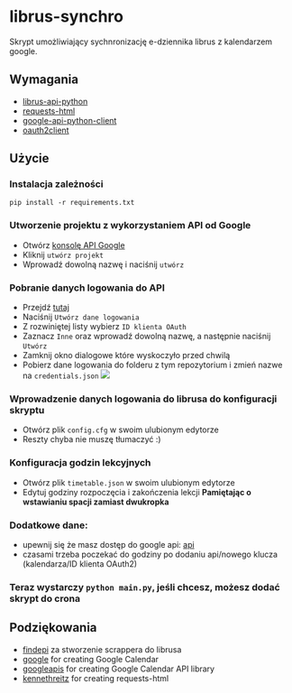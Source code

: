 # librus-synchro
Skrypt umożliwiający sychnronizację e-dziennika librus z kalendarzem google.

## Wymagania
- [librus-api-python](https://github.com/synnek1337/librus-api-python)
- [requests-html](https://html.python-requests.org)
- [google-api-python-client](https://pypi.org/project/google-api-python-client/)
- [oauth2client](https://pypi.org/project/oauth2client/)

## Użycie
### Instalacja zależności
```pip install -r requirements.txt```

### Utworzenie projektu z wykorzystaniem API od Google
- Otwórz [konsolę API Google](https://console.cloud.google.com/apis/dashboard)
- Kliknij ```utwórz projekt```
- Wprowadź dowolną nazwę i naciśnij ```utwórz```

### Pobranie danych logowania do API
- Przejdź [tutaj](https://console.cloud.google.com/apis/credentials)
- Naciśnij ```Utwórz dane logowania```
- Z rozwiniętej listy wybierz ```ID klienta OAuth```
- Zaznacz ```Inne``` oraz wprowadź dowolną nazwę, a następnie naciśnij ```Utwórz```
- Zamknij okno dialogowe które wyskoczyło przed chwilą
- Pobierz dane logowania do folderu z tym repozytorium i zmień nazwe na ```credentials.json```
![](downloading.png)

### Wprowadzenie danych logowania do librusa do konfiguracji skryptu
- Otwórz plik ```config.cfg``` w swoim ulubionym edytorze
- Reszty chyba nie muszę tłumaczyć :)

### Konfiguracja godzin lekcyjnych
- Otwórz plik ```timetable.json``` w swoim ulubionym edytorze
- Edytuj godziny rozpoczęcia i zakończenia lekcji **Pamiętając o wstawianiu spacji zamiast dwukropka**

### Dodatkowe dane:
- upewnij się że masz dostęp do google api: [api](https://console.cloud.google.com/apis/library/calendar-json.googleapis.com)
- czasami trzeba poczekać do godziny po dodaniu api/nowego klucza (kalendarza/ID klienta OAuth2)

### **Teraz wystarczy ```python main.py```, jeśli chcesz, możesz dodać skrypt do crona**
## Podziękowania
- [findepi](https://github.com/findepi) za stworzenie scrappera do librusa
- [google](https://github.com/google) for creating Google Calendar
- [googleapis](https://github.com/googleapis) for creating Google Calendar API library
- [kennethreitz](https://github.com/kennethreitz) for creating requests-html
